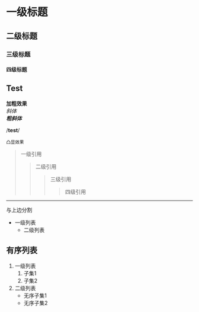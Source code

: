 # 一级标题
## 二级标题
### 三级标题
#### 四级标题

## Test

**加粗效果**<br>
*斜体*<br>
***粗斜体***

/**test**/

`凸显效果`

> 一级引用
>> 二级引用
>>> 三级引用
>>>> 四级引用
---
与上边分割

* 一级列表
  * 二级列表

## 有序列表

1. 一级列表
   1. 子集1
   2. 子集2
2. 二级列表
	* 无序子集1
	* 无序子集2
